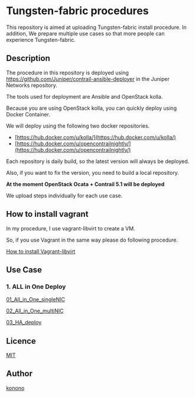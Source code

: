 Tungsten-fabric procedures
====

This repository is aimed at uploading Tungsten-fabric install procedure.
In addition, We prepare multiple use cases so that more people can experience Tungsten-fabric.

## Description

The procedure in this repository is deployed using https://github.com/Juniper/contrail-ansible-deployer in the Juniper Networks repository.

The tools used for deployment are Ansible and OpenStack kolla.

Because you are using OpenStack kolla, you can quickly deploy using Docker Container.

We will deploy using the following two docker repositories.
   - [https://hub.docker.com/u/kolla/](https://hub.docker.com/u/kolla/) 
   - [https://hub.docker.com/u/opencontrailnightly/](https://hub.docker.com/u/opencontrailnightly/)

Each repository is daily build, so the latest version will always be deployed.

Also, if you want to fix the version, you need to build a local repository.

**At the moment OpenStack Ocata + Contrail 5.1 will be deployed**

We upload steps individually for each use case.

## How to install vagrant

In my procedure, I use vagrant-libvirt to create a VM.

So, if you use Vagrant in the same way please do following procedure.

[How to install Vagrant-libvirt](https://github.com/konono/tungsten-fabric-procedures/blob/master/vagrant/01_install_vagrant-libvirt.md)

## Use Case
### 1. ALL in One Deploy
[01_All_in_One_singleNIC](https://github.com/konono/tungsten-fabric-procedures/blob/master/01_All_in_One_singleNIC.md)

[02_All_in_One_multiNIC](https://github.com/konono/tungsten-fabric-procedures/blob/master/02_All_in_One_multiNIC.md)

[03_HA_deploy](https://github.com/konono/tungsten-fabric-procedures/blob/master/03_HA_deploy.md)

## Licence

[MIT](https://github.com/tcnksm/tool/blob/master/LICENCE)

## Author

[konono](https://github.com/konono)

